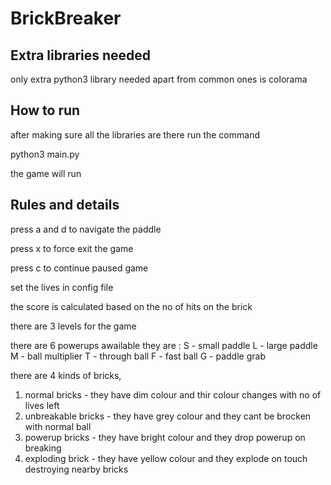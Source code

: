 # BrickBreaker

## Extra libraries needed
only extra python3 library needed apart from common ones is colorama

## How to run
after making sure all the libraries are there run the command

python3 main.py

the game will run

## Rules and details

press a and d to navigate the paddle

press x to force exit the game

press c to continue paused game

set the lives in config file

the score is calculated based on the no of hits on the brick

there are 3 levels for the game

there are 6 powerups awailable they are :
S - small paddle
L - large paddle
M - ball multiplier
T - through ball
F - fast ball
G - paddle grab

there are 4 kinds of bricks,
1. normal bricks - they have dim colour and thir colour changes with no of lives left
2. unbreakable bricks - they have grey colour and they cant be brocken with normal ball
3. powerup bricks - they have bright colour and they drop powerup on breaking
4. exploding brick - they have yellow colour and they explode on touch destroying nearby bricks 